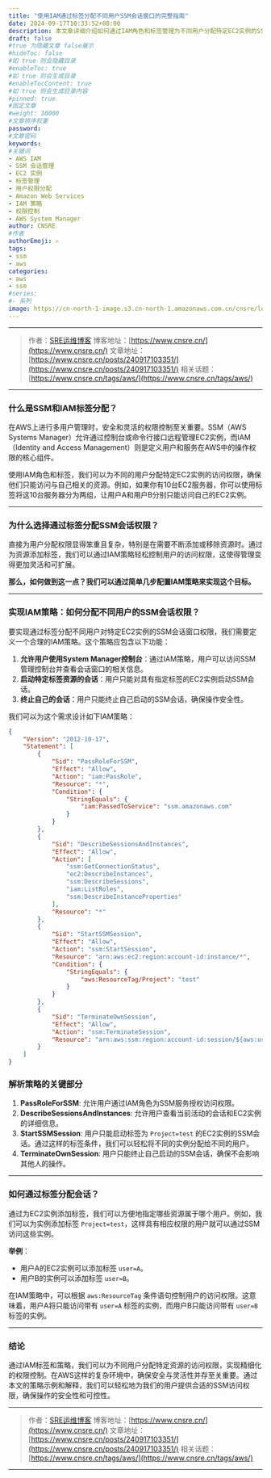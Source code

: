 ```yaml
---
title: "使用IAM通过标签分配不同用户SSM会话窗口的完整指南"
date: 2024-09-17T10:33:52+08:00
description: 本文章详细介绍如何通过IAM角色和标签管理为不同用户分配特定EC2实例的SSM访问权限，确保精确且灵活的权限控制。
draft: false
#true 为隐藏文章 false展示
#hideToc: false
#如 true 则会隐藏目录
#enableToc: true
#如 true 则会生成目录
#enableTocContent: true
#如 true 则会生成目录内容
#pinned: true  
#固定文章
#weight: 10000
#文章排序权重
password: 
#文章密码
keywords:
#关键词
- AWS IAM
- SSM 会话管理
- EC2 实例
- 标签管理
- 用户权限分配
- Amazon Web Services
- IAM 策略
- 权限控制
- AWS System Manager
author: CNSRE    
#作者
authorEmoji: ✍
tags:
- ssm
- aws
categories:
- aws
- ssm
#series:
#- 系列
image: https://cn-north-1-image.s3.cn-north-1.amazonaws.com.cn/cnsre/logo/aws.png
---
```


---
> 作者：[SRE运维博客](https://www.cnsre.cn/)
> 博客地址：[https://www.cnsre.cn/](https://www.cnsre.cn/) 
> 文章地址：[https://www.cnsre.cn/posts/240917103351/](https://www.cnsre.cn/posts/240917103351/)
> 相关话题：[https://www.cnsre.cn/tags/aws/](https://www.cnsre.cn/tags/aws/)
---


### 什么是SSM和IAM标签分配？

在AWS上进行多用户管理时，安全和灵活的权限控制至关重要。SSM（AWS Systems Manager）允许通过控制台或命令行接口远程管理EC2实例，而IAM（Identity and Access Management）则是定义用户和服务在AWS中的操作权限的核心组件。

使用IAM角色和标签，我们可以为不同的用户分配特定EC2实例的访问权限，确保他们只能访问与自己相关的资源。例如，如果你有10台EC2服务器，你可以使用标签将这10台服务器分为两组，让用户A和用户B分别只能访问自己的EC2实例。

---

### 为什么选择通过标签分配SSM会话权限？

直接为用户分配权限显得笨重且复杂，特别是在需要不断添加或移除资源时。通过为资源添加标签，我们可以通过IAM策略轻松控制用户的访问权限，这使得管理变得更加灵活和可扩展。

**那么，如何做到这一点？我们可以通过简单几步配置IAM策略来实现这个目标。**

---

### 实现IAM策略：如何分配不同用户的SSM会话权限？

要实现通过标签分配不同用户对特定EC2实例的SSM会话窗口权限，我们需要定义一个合理的IAM策略。这个策略应包含以下功能：

1. **允许用户使用System Manager控制台**：通过IAM策略，用户可以访问SSM管理控制台并查看会话窗口的相关信息。
2. **启动特定标签资源的会话**：用户只能对具有指定标签的EC2实例启动SSM会话。
3. **终止自己的会话**：用户只能终止自己启动的SSM会话，确保操作安全性。

我们可以为这个需求设计如下IAM策略：

```json
{
    "Version": "2012-10-17",
    "Statement": [
        {
            "Sid": "PassRoleForSSM",
            "Effect": "Allow",
            "Action": "iam:PassRole",
            "Resource": "*",
            "Condition": {
                "StringEquals": {
                    "iam:PassedToService": "ssm.amazonaws.com"
                }
            }
        },
        {
            "Sid": "DescribeSessionsAndInstances",
            "Effect": "Allow",
            "Action": [
                "ssm:GetConnectionStatus",
                "ec2:DescribeInstances",
                "ssm:DescribeSessions",
                "iam:ListRoles",
                "ssm:DescribeInstanceProperties"
            ],
            "Resource": "*"
        },
        {
            "Sid": "StartSSMSession",
            "Effect": "Allow",
            "Action": "ssm:StartSession",
            "Resource": "arn:aws:ec2:region:account-id:instance/*",
            "Condition": {
                "StringEquals": {
                    "aws:ResourceTag/Project": "test"
                }
            }
        },
        {
            "Sid": "TerminateOwnSession",
            "Effect": "Allow",
            "Action": "ssm:TerminateSession",
            "Resource": "arn:aws:ssm:region:account-id:session/${aws:username}*"
        }
    ]
}
```

### 解析策略的关键部分

1. **PassRoleForSSM**: 允许用户通过IAM角色为SSM服务授权访问权限。
2. **DescribeSessionsAndInstances**: 允许用户查看当前活动的会话和EC2实例的详细信息。
3. **StartSSMSession**: 用户只能启动标签为 `Project=test` 的EC2实例的SSM会话。通过这样的标签条件，我们可以轻松将不同的实例分配给不同的用户。
4. **TerminateOwnSession**: 用户只能终止自己启动的SSM会话，确保不会影响其他人的操作。

---

### 如何通过标签分配会话？

通过为EC2实例添加标签，我们可以方便地指定哪些资源属于哪个用户。例如，我们可以为实例添加标签 `Project=test`，这样具有相应权限的用户就可以通过SSM访问这些实例。

**举例**：
- 用户A的EC2实例可以添加标签 `user=A`。
- 用户B的实例可以添加标签 `user=B`。

在IAM策略中，可以根据 `aws:ResourceTag` 条件语句控制用户的访问权限。这意味着，用户A将只能访问带有 `user=A` 标签的实例，而用户B只能访问带有 `user=B` 标签的实例。

---

### 结论

通过IAM标签和策略，我们可以为不同用户分配特定资源的访问权限，实现精细化的权限控制。在AWS这样的复杂环境中，确保安全与灵活性并存至关重要。通过本文的策略示例和解释，我们可以轻松地为我们的用户提供合适的SSM访问权限，确保操作的安全性和可控性。



<script async src="https://pagead2.googlesyndication.com/pagead/js/adsbygoogle.js?client=ca-pub-4855142804875926"
     crossorigin="anonymous"></script>
<ins class="adsbygoogle"
     style="display:block; text-align:center;"
     data-ad-layout="in-article"
     data-ad-format="fluid"
     data-ad-client="ca-pub-4855142804875926"
     data-ad-slot="5670838583"></ins>
<script>
     (adsbygoogle = window.adsbygoogle || []).push({});
</script>


---
> 作者：[SRE运维博客](https://www.cnsre.cn/)
> 博客地址：[https://www.cnsre.cn/](https://www.cnsre.cn/) 
> 文章地址：[https://www.cnsre.cn/posts/240917103351/](https://www.cnsre.cn/posts/240917103351/)
> 相关话题：[https://www.cnsre.cn/tags/aws/](https://www.cnsre.cn/tags/aws/)
---

